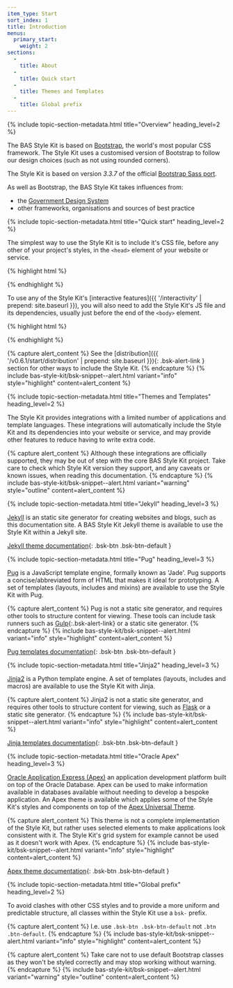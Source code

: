 ```yaml
---
item_type: Start
sort_index: 1
title: Introduction
menus:
  primary_start:
    weight: 2
sections:
  -
    title: About
  -
    title: Quick start
  -
    title: Themes and Templates
  -
    title: Global prefix
---
```


{% include topic-section-metadata.html
  title="Overview"
  heading_level=2
%}

The BAS Style Kit is based on [Bootstrap](https://www.getbootstrap.com), the world's most popular CSS framework.
The Style Kit uses a customised version of Bootstrap to follow our design choices (such as not using rounded corners).

The Style Kit is based on version *3.3.7* of the official [Bootstrap Sass port](https://github.com/twbs/bootstrap-sass).

As well as Bootstrap, the BAS Style Kit takes influences from:

* the [Government Design System](https://design-system.service.gov.uk)
* other frameworks, organisations and sources of best practice

{% include topic-section-metadata.html
  title="Quick start"
  heading_level=2
%}

The simplest way to use the Style Kit is to include it's CSS file, before any other of your project's styles, in the
<code>&lt;head&gt;</code> element of your website or service.

{% highlight html %}
<link rel="stylesheet" href="{{ site.data.variables.cdn_base }}/0.6.1/css/bas-style-kit.min.css" integrity="sha256-k05vjok9IGTMBJ8KYnQYX9sEc7A9eGWsTM8tQ2XqE8A=" crossorigin="anonymous">
{% endhighlight %}

To use any of the Style Kit's [interactive features]({{ '/interactivity' | prepend: site.baseurl }}), you will also need
to add the Style Kit's JS file and its dependencies, usually just before the end of the <code>&lt;body&gt;</code>
element.

{% highlight html %}
<script src="{{ site.data.variables.cdn_base_libs }}/jquery/3.5.1/js/jquery-3.6.0.min.js" integrity="{{ site.data.bas_cdn_libs_sri['libs/jquery/3.6.0/js/jquery-3.6.0.min.js'] }}" crossorigin="anonymous"></script>
<script src="{{ site.data.variables.cdn_base_libs }}/js-cookie/2.2.1/js/js.cookie-2.2.1.min.js" integrity="{{ site.data.bas_cdn_libs_sri['libs/js-cookie/2.2.1/js/js.cookie-2.2.1.min.js'] }}" crossorigin="anonymous"></script>
<script src="{{ site.data.variables.cdn_base }}/0.6.1/js/bas-style-kit.min.js" integrity="sha256-cW+jowQERFqjJwdZ1VSZgG7dXQly19ykM5kVIONXmFg=" crossorigin="anonymous"></script>
{% endhighlight %}

{% capture alert_content %}
See the [distribution]({{ '/v0.6.1/start/distribution' | prepend: site.baseurl }}){: .bsk-alert-link } section for other ways
to include the Style Kit.
{% endcapture %}
{% include bas-style-kit/bsk-snippet--alert.html
  variant="info"
  style="highlight"
  content=alert_content
%}

{% include topic-section-metadata.html
  title="Themes and Templates"
  heading_level=2
%}

The Style Kit provides integrations with a limited number of applications and template languages. These integrations
will automatically include the Style Kit and its dependencies into your website or service, and may provide other
features to reduce having to write extra code.

{% capture alert_content %}
Although these integrations are officially supported, they may be out of step with the core BAS Style Kit project. Take
care to check which Style Kit version they support, and any caveats or known issues, when reading this documentation.
{% endcapture %}
{% include bas-style-kit/bsk-snippet--alert.html
  variant="warning"
  style="outline"
  content=alert_content
%}

{% include topic-section-metadata.html
  title="Jekyll"
  heading_level=3
%}

[Jekyll](https://jekyllrb.com) is an static site generator for creating websites and blogs, such as this documentation
site. A BAS Style Kit Jekyll theme is available to use the Style Kit within a Jekyll site.

[Jekyll theme documentation](https://github.com/antarctica/bas-style-kit-jekyll-theme){: .bsk-btn .bsk-btn-default }

{% include topic-section-metadata.html
  title="Pug"
  heading_level=3
%}

[Pug](https://pugjs.org) is a JavaScript template engine, formally known as 'Jade'. Pug supports a concise/abbreviated
form of HTML that makes it ideal for prototyping. A set of templates (layouts, includes and mixins) are available to
use the Style Kit with Pug.

{% capture alert_content %}
Pug is not a static site generator, and requires other tools to structure content for viewing. These tools can include
task runners such as [Gulp](https://gulpjs.com/){:.bsk-alert-link} or a static site generator.
{% endcapture %}
{% include bas-style-kit/bsk-snippet--alert.html
  variant="info"
  style="highlight"
  content=alert_content
%}

[Pug templates documentation](https://github.com/antarctica/bas-style-kit-pug-templates){: .bsk-btn .bsk-btn-default }

{% include topic-section-metadata.html
  title="Jinja2"
  heading_level=3
%}

[Jinja2](https://jinja.palletsprojects.com) is a Python template engine. A set of templates (layouts, includes and
macros) are available to use the Style Kit with Jinja.

{% capture alert_content %}
Jinja2 is not a static site generator, and requires other tools to structure content for viewing, such as
[Flask](https://flask.palletsprojects.com) or a static site generator.
{% endcapture %}
{% include bas-style-kit/bsk-snippet--alert.html
  variant="info"
  style="highlight"
  content=alert_content
%}

[Jinja templates documentation](https://github.com/antarctica/bas-style-kit-jinja-templates){: .bsk-btn .bsk-btn-default }

{% include topic-section-metadata.html
  title="Oracle Apex"
  heading_level=3
%}

[Oracle Application Express (Apex)](https://apex.oracle.com/en/) an application development platform built on top of
the Oracle Database. Apex can be used to make information available in databases available without needing to develop
a bespoke application. An Apex theme is available which applies some of the Style Kit's styles and components on top of
the [Apex Universal Theme](https://apex.oracle.com/pls/apex/f?p=42:100::::::).

{% capture alert_content %}
This theme is not a complete implementation of the Style Kit, but rather uses selected elements to make applications
look consistent with it. The Style Kit's grid system for example cannot be used as it doesn't work with Apex.
{% endcapture %}
{% include bas-style-kit/bsk-snippet--alert.html
  variant="info"
  style="highlight"
  content=alert_content
%}

[Apex theme documentation](https://github.com/antarctica/bas-style-kit-apex-theme){: .bsk-btn .bsk-btn-default }

{% include topic-section-metadata.html
  title="Global prefix"
  heading_level=2
%}

To avoid clashes with other CSS styles and to provide a more uniform and predictable structure, all classes within the
Style Kit use a `bsk-` prefix.

{% capture alert_content %}
I.e. use `.bsk-btn .bsk-btn-default` not `.btn .btn-default`.
{% endcapture %}
{% include bas-style-kit/bsk-snippet--alert.html
  variant="info"
  style="highlight"
  content=alert_content
%}

{% capture alert_content %}
Take care not to use default Bootstrap classes as they won't be styled correctly and may stop working without warning.
{% endcapture %}
{% include bas-style-kit/bsk-snippet--alert.html
  variant="warning"
  style="outline"
  content=alert_content
%}
